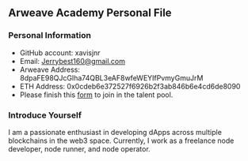 ## Arweave Academy Personal File

### Personal Information

- GitHub account: xavisjnr
- Email: Jerrybest160@gmail.com
- Arweave Address: 8dpaFE98QJcGlha74QBL3eAF8wfeWEYIfPvmyGmuJrM
- ETH Address: 0x0cdeb6e372527f6926b2f3ab846b6e4cd6de8090
- Please finish this [form](https://docs.google.com/forms/d/e/1FAIpQLSfWA5fIIcBgmRppm3jNz5vmf9Mai_QMVil-2pO4r7YKn_Zhtw/viewform?usp=sf_link) to join in the talent pool.

### Introduce Yourself

I am a passionate enthusiast in developing dApps across multiple blockchains in the web3 space. Currently, I work as a freelance node developer, node runner, and node operator.
